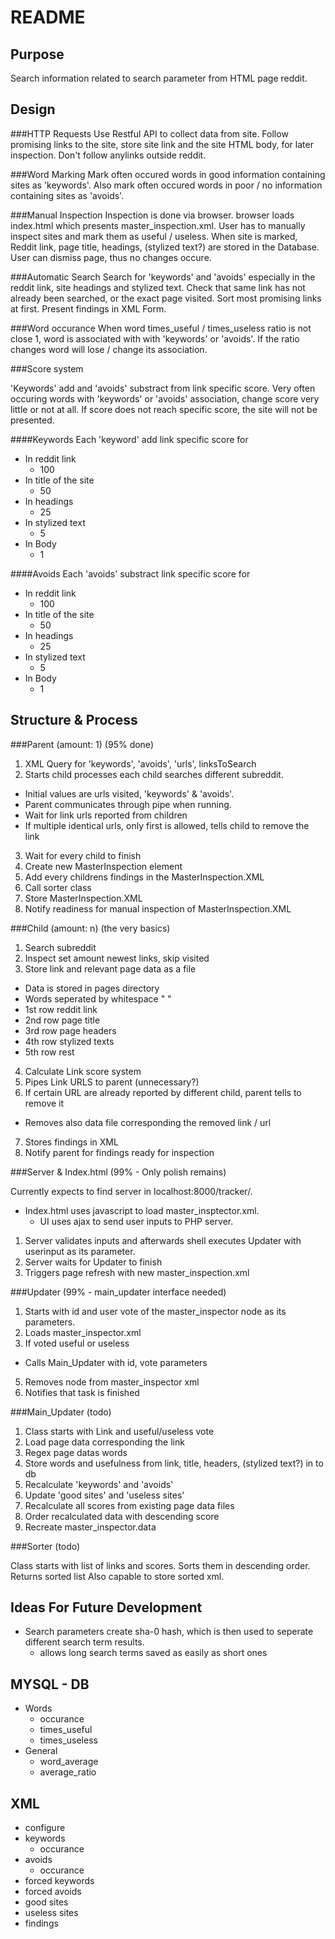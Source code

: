 README
======

Purpose
-------
Search information related to search parameter from HTML page reddit. 

Design
------

###HTTP Requests
Use Restful API to collect data from site. Follow promising links to the site, store site link and the site HTML body, for later inspection. Don't follow anylinks outside reddit.

###Word Marking
Mark often occured words in good information containing sites as 'keywords'. Also mark often occured words in poor / no information containing sites as 'avoids'.

###Manual Inspection
Inspection is done via browser. browser loads index.html which presents master_inspection.xml.
User has to manually inspect sites and mark them as useful / useless. When site is marked, Reddit link, page title, headings, (stylized text?) are stored in the Database. User can dismiss page, thus no changes occure.

###Automatic Search
Search for 'keywords' and 'avoids' especially in the reddit link, site headings and stylized text. Check that same link has not already been searched, or the exact page visited.
Sort most promising links at first. Present findings in XML Form.

###Word occurance
When word times_useful / times_useless ratio is not close 1, word is associated with with 'keywords' or 'avoids'. If the ratio changes word will lose / change its association.

###Score system

'Keywords' add and 'avoids' substract from link specific score.
Very often occuring words with 'keywords' or 'avoids' association, change score very little or not at all. 
If score does not reach specific score, the site will not be presented.

####Keywords
Each 'keyword' add link specific score for

+ In reddit link
  - 100
+ In title of the site  
  - 50
+ In headings
  - 25
+ In stylized text
  - 5
+ In Body
  - 1

####Avoids
Each 'avoids' substract link specific score for

+ In reddit link
  - 100
+ In title of the site  
  - 50
+ In headings
  - 25
+ In stylized text
  - 5
+ In Body
  - 1

Structure & Process
-------------------

###Parent (amount: 1) (95% done)

1. XML Query for 'keywords', 'avoids', 'urls', linksToSearch
2. Starts child processes each child searches different subreddit. 
  - Initial values are urls visited, 'keywords' & 'avoids'. 
  - Parent communicates through pipe when running.
  - Wait for link urls reported from children
  - If multiple identical urls, only first is allowed, tells child to remove the link
3. Wait for every child to finish 
4. Create new MasterInspection element
5. Add every childrens findings in the MasterInspection.XML
6. Call sorter class
7. Store MasterInspection.XML
8. Notify readiness for manual inspection of MasterInspection.XML

###Child (amount: n)  (the very basics)

1. Search subreddit
2. Inspect set amount newest links, skip visited
3. Store link and relevant page data as a file
  - Data is stored in pages directory
  - Words seperated by whitespace " " 
  - 1st row reddit link
  - 2nd row page title
  - 3rd row page headers
  - 4th row stylized texts
  - 5th row rest
4. Calculate Link score system
5. Pipes Link URLS to parent (unnecessary?)
6. If certain URL are already reported by different child, parent tells to remove it 
  - Removes also data file corresponding the removed link / url 
7. Stores findings in XML
8. Notify parent for findings ready for inspection

###Server & Index.html  (99% - Only polish remains)

Currently expects to find server in localhost:8000/tracker/. 

- Index.html uses javascript to load master_insptector.xml.
  * UI uses ajax to send user inputs to PHP server. 
1. Server validates inputs and afterwards shell executes Updater with userinput as its parameter.
2. Server waits for Updater to finish
3. Triggers page refresh with new master_inspection.xml

###Updater  (99% - main_updater interface needed)

1. Starts with id and user vote of the master_inspector node as its parameters.
2. Loads master_inspector.xml
3. If voted useful or useless
  * Calls Main_Updater with id, vote parameters
5. Removes node from master_inspector xml
6. Notifies that task is finished

###Main_Updater  (todo)

1. Class starts with Link and useful/useless vote
2. Load page data corresponding the link
3. Regex page datas words
4. Store words and usefulness from link, title, headers, (stylized text?) in to db
5. Recalculate 'keywords' and 'avoids'
6. Update 'good sites' and 'useless sites'
7. Recalculate all scores from existing page data files
8. Order recalculated data with descending score
9. Recreate master_inspector.data

###Sorter  (todo)

Class starts with list of links and scores. Sorts them in descending order. Returns sorted list
Also capable to store sorted xml.


Ideas For Future Development
----------------------------

- Search parameters create sha-0 hash, which is then used to seperate different search term results.
  - allows long search terms saved as easily as short ones

MYSQL - DB
----------

+ Words 
  - occurance 
  - times_useful 
  - times_useless
+ General
  - word_average
  - average_ratio

XML
---

* configure
* keywords
  - occurance
* avoids
  - occurance
* forced keywords
* forced avoids
* good sites	
* useless sites
* findings
